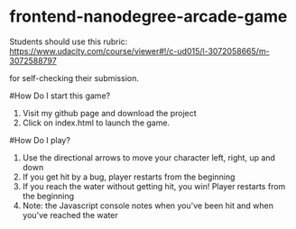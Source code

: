 frontend-nanodegree-arcade-game
===============================

Students should use this rubric: https://www.udacity.com/course/viewer#!/c-ud015/l-3072058665/m-3072588797

for self-checking their submission.

#How Do I start this game?

1. Visit my github page and download the project
2. Click on index.html to launch the game.

#How Do I play?

1. Use the directional arrows to move your character left, right, up and down
2. If you get hit by a bug, player restarts from the beginning 
3. If you reach the water without getting hit, you win! Player restarts from the beginning
4. Note: the Javascript console notes when you've been hit and when you've reached the water
